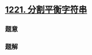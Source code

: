 # [1221. 分割平衡字符串](https://leetcode.cn/problems/split-a-string-in-balanced-strings/) 

## 题意



## 题解



```c++

```



```python3

```


